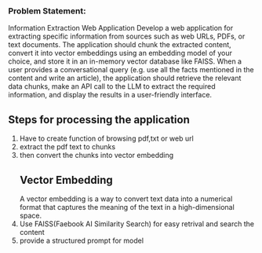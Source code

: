 ### Problem Statement:
Information Extraction Web Application
Develop a web application for extracting specific information from sources such as web URLs, PDFs, or text documents.
The application should chunk the extracted content, convert it into vector embeddings using an embedding model of your choice, and store it in an in-memory vector database like FAISS.
When a user provides a conversational query (e.g. use all the facts mentioned in the content and write an article),
the application should retrieve the relevant data chunks, make an API call to the LLM to extract the required information, and display the results in a user-friendly interface.

## Steps for processing the application
1. Have to create function of browsing pdf,txt or web url
2. extract the pdf text to chunks
3. then convert the chunks into vector embedding
   ## Vector Embedding
   A vector embedding is a way to convert text data into a numerical format
    that captures the meaning of the text in a high-dimensional space.
4. Use FAISS(Faebook AI Similarity Search) for easy retrival and search the content
5. provide a structured prompt for model
